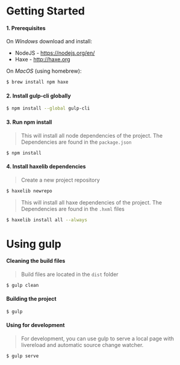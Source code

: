 # Getting Started

#### 1. Prerequisites

On *Windows* download and install:

 - NodeJS - https://nodejs.org/en/
 - Haxe - http://haxe.org

On *MacOS* (using homebrew):

```sh
$ brew install npm haxe
```

#### 2. Install gulp-cli globally

```sh
$ npm install --global gulp-cli
```

#### 3. Run npm install

> This will install all node dependencies of the project. The Dependencies are found in the `package.json`

```sh
$ npm install
```

#### 4. Install haxelib dependencies

> Create a new project repository

```sh
$ haxelib newrepo
```

> This will install all haxe dependencies of the project. The Dependencies are found in the `.hxml` files

```sh
$ haxelib install all --always
```

# Using gulp

#### Cleaning the build files

> Build files are located in the `dist` folder

```sh
$ gulp clean
```

#### Building the project

```sh
$ gulp
```

#### Using for development

> For development, you can use gulp to serve a local page with livereload and automatic source change watcher.

```sh
$ gulp serve
```
